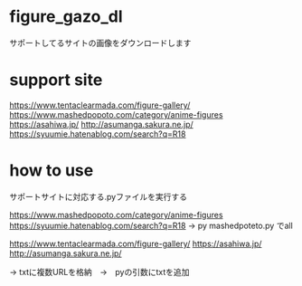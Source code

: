 # figure_gazo_dl
サポートしてるサイトの画像をダウンロードします

# support site
https://www.tentaclearmada.com/figure-gallery/
https://www.mashedpopoto.com/category/anime-figures
https://asahiwa.jp/
http://asumanga.sakura.ne.jp/
https://syuumie.hatenablog.com/search?q=R18

# how to use
サポートサイトに対応する.pyファイルを実行する


https://www.mashedpopoto.com/category/anime-figures
https://syuumie.hatenablog.com/search?q=R18
-> py mashedpoteto.py でall


https://www.tentaclearmada.com/figure-gallery/
https://asahiwa.jp/
http://asumanga.sakura.ne.jp/

-> txtに複数URLを格納　→　pyの引数にtxtを追加
